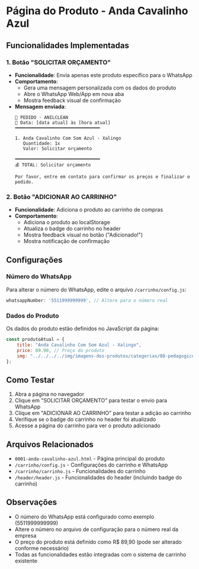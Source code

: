 # Página do Produto - Anda Cavalinho Azul

## Funcionalidades Implementadas

### 1. Botão "SOLICITAR ORÇAMENTO"
- **Funcionalidade**: Envia apenas este produto específico para o WhatsApp
- **Comportamento**: 
  - Gera uma mensagem personalizada com os dados do produto
  - Abre o WhatsApp Web/App em nova aba
  - Mostra feedback visual de confirmação
- **Mensagem enviada**:
  ```
  🛒 PEDIDO - ANILCLEAN
  📅 Data: [data atual] às [hora atual]
  ━━━━━━━━━━━━━━━━━━━━━━━━━━━━━━━━
  
  1. Anda Cavalinho Com Som Azul - Xalingo
     Quantidade: 1x
     Valor: Solicitar orçamento
  
  ━━━━━━━━━━━━━━━━━━━━━━━━━━━━━━━━
  💰 TOTAL: Solicitar orçamento
  
  Por favor, entre em contato para confirmar os preços e finalizar o pedido.
  ```

### 2. Botão "ADICIONAR AO CARRINHO"
- **Funcionalidade**: Adiciona o produto ao carrinho de compras
- **Comportamento**:
  - Adiciona o produto ao localStorage
  - Atualiza o badge do carrinho no header
  - Mostra feedback visual no botão ("Adicionado!")
  - Mostra notificação de confirmação

## Configurações

### Número do WhatsApp
Para alterar o número do WhatsApp, edite o arquivo `/carrinho/config.js`:

```javascript
whatsappNumber: '5511999999999', // Altere para o número real
```

### Dados do Produto
Os dados do produto estão definidos no JavaScript da página:

```javascript
const produtoAtual = {
    title: "Anda Cavalinho Com Som Azul - Xalingo",
    price: 89.90, // Preço do produto
    img: "../../../../img/imagens-dos-produtos/categorias/08-pedagogico/001 - Anda Cavalinho Com Som Azul - Xalingo SITE.webp"
};
```

## Como Testar

1. Abra a página no navegador
2. Clique em "SOLICITAR ORÇAMENTO" para testar o envio para WhatsApp
3. Clique em "ADICIONAR AO CARRINHO" para testar a adição ao carrinho
4. Verifique se o badge do carrinho no header foi atualizado
5. Acesse a página do carrinho para ver o produto adicionado

## Arquivos Relacionados

- `0001-anda-cavalinho-azul.html` - Página principal do produto
- `/carrinho/config.js` - Configurações do carrinho e WhatsApp
- `/carrinho/carrinho.js` - Funcionalidades do carrinho
- `/header/header.js` - Funcionalidades do header (incluindo badge do carrinho)

## Observações

- O número do WhatsApp está configurado como exemplo (5511999999999)
- Altere o número no arquivo de configuração para o número real da empresa
- O preço do produto está definido como R$ 89,90 (pode ser alterado conforme necessário)
- Todas as funcionalidades estão integradas com o sistema de carrinho existente 